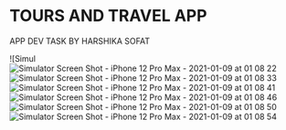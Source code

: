 # TOURS AND TRAVEL APP 
APP DEV TASK BY HARSHIKA SOFAT

![Simul
![Simulator Screen Shot - iPhone 12 Pro Max - 2021-01-09 at 01 08 22](https://user-images.githubusercontent.com/75217296/152299446-6db9d03d-0f51-4bd1-a1cf-dc3e4c91ec85.png)
![Simulator Screen Shot - iPhone 12 Pro Max - 2021-01-09 at 01 08 33](https://user-images.githubusercontent.com/75217296/152299458-237f2483-4fe9-4951-a603-ed868811633a.png)
![Simulator Screen Shot - iPhone 12 Pro Max - 2021-01-09 at 01 08 41](https://user-images.githubusercontent.com/75217296/152299465-5a7647fb-dbe5-4ed9-99c2-be7ee42b5994.png)
![Simulator Screen Shot - iPhone 12 Pro Max - 2021-01-09 at 01 08 46](https://user-images.githubusercontent.com/75217296/152299469-a537b79c-a188-479f-8d60-2301869b629a.png)
![Simulator Screen Shot - iPhone 12 Pro Max - 2021-01-09 at 01 08 50](https://user-images.githubusercontent.com/75217296/152299475-eda8503f-84a5-4c22-9f89-26b0a6d7aec3.png)
![Simulator Screen Shot - iPhone 12 Pro Max - 2021-01-09 at 01 08 54](https://user-images.githubusercontent.com/75217296/152299480-9ac9ba5e-f44b-418d-9f12-dca2138fb2c7.png)
